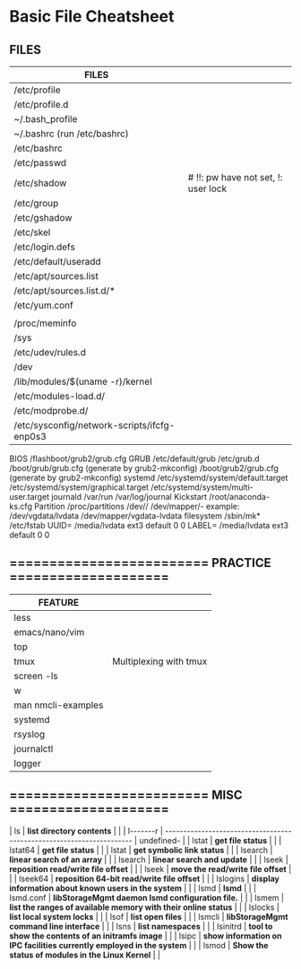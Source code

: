 # Basic File Cheatsheet

## FILES

| FILES                                       |                                     |
| ------------------------------------------- | ----------------------------------- |
| /etc/profile                                |                                     |
| /etc/profile.d                              |                                     |
| ~/.bash_profile                             |                                     |
| ~/.bashrc (run /etc/bashrc)                 |                                     |
| /etc/bashrc                                 |                                     |
| /etc/passwd                                 |                                     |
| /etc/shadow                                 | # !!: pw have not set, !: user lock |
| /etc/group                                  |                                     |
| /etc/gshadow                                |                                     |
| /etc/skel                                   |                                     |
| /etc/login.defs                             |                                     |
| /etc/default/useradd                        |                                     |
| /etc/apt/sources.list                       |                                     |
| /etc/apt/sources.list.d/*                   |                                     |
| /etc/yum.conf                               |                                     |
|                                             |                                     |
| /proc/meminfo                               |                                     |
| /sys                                        |                                     |
| /etc/udev/rules.d                           |                                     |
| /dev                                        |                                     |
| /lib/modules/$(uname -r)/kernel             |                                     |
| /etc/modules-load.d/                        |                                     |
| /etc/modprobe.d/                            |                                     |
| /etc/sysconfig/network-scripts/ifcfg-enp0s3 |                                     |
BIOS
/flashboot/grub2/grub.cfg
GRUB
/etc/default/grub
/etc/grub.d
/boot/grub/grub.cfg (generate by grub2-mkconfig)
/boot/grub2/grub.cfg (generate by grub2-mkconfig)
systemd
/etc/systemd/system/default.target
/etc/systemd/system/graphical.target
/etc/systemd/system/multi-user.target
journald
/var/run
/var/log/journal
Kickstart
/root/anaconda-ks.cfg
Partition
/proc/partitions
/dev/<VolumeGroupName>/<LogiccalVolumeName>
/dev/mapper/<VolumeGroupName>-<LogiccalVolumeName>
example:
    /dev/vgdata/lvdata
    /dev/mapper/vgdata-lvdata
filesystem
/sbin/mk*
/etc/fstab 
UUID=<ID>    /media/lvdata    ext3    default    0    0
LABEL=<label>    /media/lvdata    ext3    default    0    0


## ========================= PRACTICE ====================

| FEATURE            |                        |
| ------------------ | ---------------------- |
| less               |                        |
| emacs/nano/vim     |                        |
| top                |                        |
| tmux               | Multiplexing with tmux |
| screen -ls         |                        |
| w                  |                        |
| man nmcli-examples |                        |
| systemd            |                        |
| rsyslog            |                        |
| journalctl         |                        |
| logger             |                        |

## ========================= MISC ====================

| ls        | **list directory contents**                                             |     |
| l-------r | *---------------------------------------------------------------------* | undefined- |
| lstat     | **get file status**                                                     |     |
| lstat64   | **get file status**                                                     |     |
| lstat     | **get symbolic link status**                                            |     |
| lsearch   | **linear search of an array**                                           |     |
| lsearch   | **linear search and update**                                            |     |
| lseek     | **reposition read/write file offset**                                   |     |
| lseek     | **move the read/write file offset**                                     |     |
| lseek64   | **reposition 64-bit read/write file offset**                            |     |
| lslogins  | **display information about known users in the system**                 |     |
| lsmd      | **lsmd**                                                                |     |
| lsmd.conf | **libStorageMgmt daemon lsmd configuration file.**                      |     |
| lsmem     | **list the ranges of available memory with their online status**        |     |
| lslocks   | **list local system locks**                                             |     |
| lsof      | **list open files**                                                     |     |
| lsmcli    | **libStorageMgmt command line interface**                               |     |
| lsns      | **list namespaces**                                                     |     |
| lsinitrd  | **tool to show the contents of an initramfs image**                     |     |
| lsipc     | **show information on IPC facilities currently employed in the system** |     |
| lsmod     | **Show the status of modules in the Linux Kernel**                      |     |
